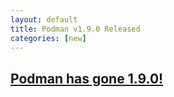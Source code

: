 ```yaml
---
layout: default
title: Podman v1.9.0 Released
categories: [new]
---
```


## [Podman has gone 1.9.0!](https://podman.io/releases/2020/04/17/podman-release-v1.9.0.html)
